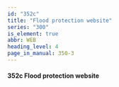 ```yaml
---
id: "352c"
title: "Flood protection website"
series: "300"
is_element: true
abbr: WEB
heading_level: 4
page_in_manual: 350-3
---
```


#### 352c Flood protection website
